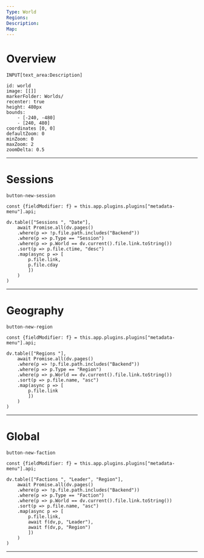 ```yaml
---
Type: World
Regions: 
Description: 
Map: 
---
```


# Overview

`INPUT[text_area:Description]`

```leaflet
id: world
image: [[]]
markerFolder: Worlds/
recenter: true
height: 480px
bounds:
    - [-240, -480]
    - [240, 480]
coordinates [0, 0]
defaultZoom: 0
minZoom: 0
maxZoom: 2
zoomDelta: 0.5
```

---

# Sessions

`button-new-session`

```dataviewjs
const {fieldModifier: f} = this.app.plugins.plugins["metadata-menu"].api;

dv.table(["Sessions ", "Date"],
	await Promise.all(dv.pages()
	.where(p => !p.file.path.includes("Backend"))
	.where(p => p.Type == "Session")
	.where(p => p.World == dv.current().file.link.toString())
	.sort(p => p.file.ctime, "desc")
	.map(async p => [
		p.file.link, 
		p.file.cday
		])
	)
)
```

---

# Geography

`button-new-region`

```dataviewjs
const {fieldModifier: f} = this.app.plugins.plugins["metadata-menu"].api;

dv.table(["Regions "],
	await Promise.all(dv.pages()
	.where(p => !p.file.path.includes("Backend"))
	.where(p => p.Type == "Region")
	.where(p => p.World == dv.current().file.link.toString())
	.sort(p => p.file.name, "asc")
	.map(async p => [
		p.file.link
		])
	)
)
```

---

# Global

`button-new-faction`

```dataviewjs
const {fieldModifier: f} = this.app.plugins.plugins["metadata-menu"].api;

dv.table(["Factions ", "Leader", "Region"],
	await Promise.all(dv.pages()
	.where(p => !p.file.path.includes("Backend"))
	.where(p => p.Type == "Faction")
	.where(p => p.World == dv.current().file.link.toString())
	.sort(p => p.file.name, "asc")
	.map(async p => [
		p.file.link,
		await f(dv,p, "Leader"),
		await f(dv,p, "Region")
		])
	)
)
```

---
